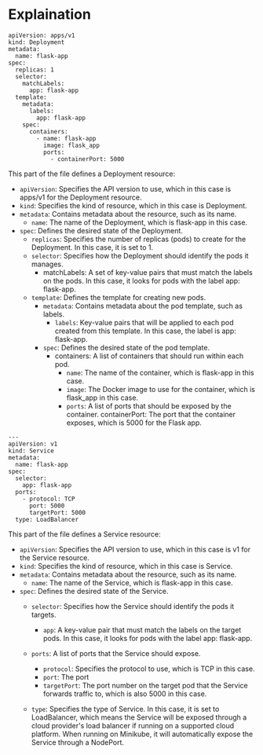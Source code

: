 # Explaination

```
apiVersion: apps/v1
kind: Deployment
metadata:
  name: flask-app
spec:
  replicas: 1
  selector:
    matchLabels:
      app: flask-app
  template:
    metadata:
      labels:
        app: flask-app
    spec:
      containers:
        - name: flask-app
          image: flask_app
          ports:
            - containerPort: 5000

```


This part of the file defines a Deployment resource:

- `apiVersion`: Specifies the API version to use, which in this case is apps/v1 for the Deployment resource.
- `kind`: Specifies the kind of resource, which in this case is Deployment.
- `metadata`: Contains metadata about the resource, such as its name.
  - `name`: The name of the Deployment, which is flask-app in this case.
- `spec`: Defines the desired state of the Deployment.
  - `replicas`: Specifies the number of replicas (pods) to create for the Deployment. In this case, it is set to 1.
  - `selector`: Specifies how the Deployment should identify the pods it manages.
    - matchLabels: A set of key-value pairs that must match the labels on the pods. In this case, it looks for pods with the label app: flask-app.
  - `template`: Defines the template for creating new pods.
    - `metadata`: Contains metadata about the pod template, such as labels.
      - `labels`: Key-value pairs that will be applied to each pod created from this template. In this case, the label is app: flask-app.
    - `spec`: Defines the desired state of the pod template.
      - containers: A list of containers that should run within each pod.
        - `name`: The name of the container, which is flask-app in this case.
        - `image`: The Docker image to use for the container, which is flask_app in this case.
        - `ports`: A list of ports that should be exposed by the container.
containerPort: The port that the container exposes, which is 5000 for the Flask app.

```
---
apiVersion: v1
kind: Service
metadata:
  name: flask-app
spec:
  selector:
    app: flask-app
  ports:
    - protocol: TCP
      port: 5000
      targetPort: 5000
  type: LoadBalancer

```

This part of the file defines a Service resource:

- `apiVersion`: Specifies the API version to use, which in this case is v1 for the Service resource.
- `kind`: Specifies the kind of resource, which in this case is Service.
- `metadata`: Contains metadata about the resource, such as its name.
  - `name`: The name of the Service, which is flask-app in this case.
- `spec`: Defines the desired state of the Service.
  - `selector`: Specifies how the Service should identify the pods it targets.
    - `app`: A key-value pair that must match the labels on the target pods. In this case, it looks for pods with the label app: flask-app.
  - `ports`: A list of ports that the Service should expose.
    - `protocol`: Specifies the protocol to use, which is TCP in this case.
    - `port`: The port
    - `targetPort`: The port number on the target pod that the Service forwards traffic to, which is also 5000 in this case.

  - `type`: Specifies the type of Service. In this case, it is set to LoadBalancer, which means the Service will be exposed through a cloud provider's load balancer if running on a supported cloud platform. When running on Minikube, it will automatically expose the Service through a NodePort.